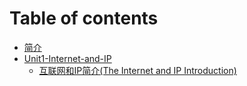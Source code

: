 # Table of contents

* [简介](README.md)
* [Unit1-Internet-and-IP](Unit1-Internet-and-IP/README.md)
  * [互联网和IP简介(The Internet and IP Introduction)](Unit1-Internet-and-IP/1.1.md)